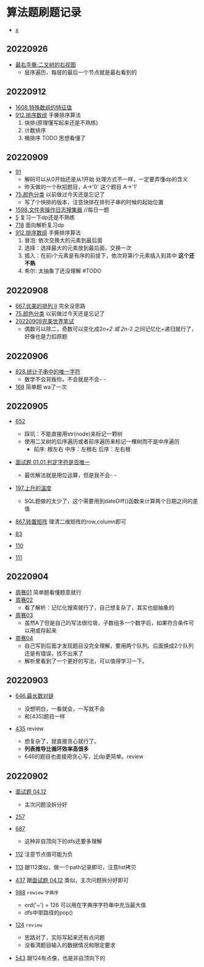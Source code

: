 # 算法题刷题记录

- [x](leetcode/editor/cn/x.py)
## 20220926
- [最右手撕:二叉树的右视图](interview/0926/1.py)
  - 层序遍历，每层的最后一个节点就是最右看到的
## 20220912

- [1608.特殊数组的特征值](leetcode/editor/cn/1608.py)
- [912.排序数组](leetcode/editor/cn/912.py) 手撕排序算法
    1. 快排(原理懂写起来还是不熟练)
    2. 计数排序
    3. 桶排序 TODO 思想看懂了
## 20220909

- [91](leetcode/editor/cn/91.py)
    - 解码可以从0开始还是从1开始 处理方式不一样，一定要弄懂dp的含义
    - 昨天做的一个秋招题目，A->'0' 这个题目 A->'1'
- [75.颜色分类](leetcode/editor/cn/75.py) 以前做过今天还是忘记了
    - 写了个快排的版本，注意快排在排列子串的时候的起始位置
- [1598.文件夹操作日志搜集器](leetcode/editor/cn/1598.py) //每日一题
- [5](leetcode/editor/cn/5.py) 复习一下dp还是不熟练
- [718](leetcode/editor/cn/718.py) 面向解析复习dp
- [912.排序数组](leetcode/editor/cn/912.py) 手撕排序算法
    1. 冒泡: 依次交换大的元素到最后面
    2. 选择：选择最大的元素放到最后面，交换一次
    3. 插入：在前i个元素是有序的前提下，依次将第i个元素插入到其中 **这个还不熟**
    4. 希尔: 太抽象了还没理解 #TODO

## 20220908

- [667.优美的排列 II](leetcode/editor/cn/667.py) 完全没思路
- [75.颜色分类](leetcode/editor/cn/75.py) 以前做过今天还是忘记了
- [20220908完美世界笔试](interview/20220908wjmwuijp/002.py)
    - 偶数可以除二，奇数可以变化成2*n+2 或 2*n-2 之间记忆化+递归就行了，好像也是力扣原题

## 20220906

- [828.统计子串中的唯一字符](leetcode/editor/cn/828.py)
    - 数学不会背叛你，不会就是不会- -
- [168](leetcode/editor/cn/168.py) 简单题 wa了一次

## 20220905

- [652](leetcode/editor/cn/652.py)
    - 踩坑：不能直接用str(node)来标记一颗树
    - 使用二叉树的后序遍历或者前序遍历来标记一棵树而不是中序遍历
        - 前序: 根左右 中序：左根右 后序：左右根
- [面试题 01.01.判定字符是否唯一](leetcode/editor/cn/面试题%2001.01.py)
    - 最优解法就是用位运算，但是我不会- -
- [197.上升的温度](leetcode/editor/cn/197.sql)
    - SQL题做的太少了，这个需要用到dateDiff()函数来计算两个日期之间的差值
- [867.转置矩阵](leetcode/editor/cn/867.py) 理清二维矩阵的row,column即可

- [83](leetcode/editor/cn/83.py)
- [110](leetcode/editor/cn/110.py)
- [111](leetcode/editor/cn/111.py)

## 20220904

- [周赛01](leetcode/competition/6167.py) 简单题看懂题意就行
- [周赛02](leetcode/competition/6168.py)
    - 看了解析：记忆化搜索就行了，自己想复杂了，其实也挺抽象的
- [周赛03](leetcode/competition/6169.py)
    - 虽然A了但是自己的写法很垃圾，子数组多一个数字后，如果符合条件可以用或存起来
- [周赛04](leetcode/competition/6170.py)
    - 自己写到后面才发现题目没完全理解，要用两个队列。后面换成2个队列还是有错误，找不出来了
    - 解析里看到了一个更好的写法，可以值得学习一下。

## 20220903

- [646.最长数对链](leetcode/editor/cn/646.py)

    - 没想明白，一看就会，一写就不会
    - 和[435]题目一样

- [435](leetcode/editor/cn/435.py) review

    - 想复杂了，就直接贪心就行了。
    - **列表推导比循环效率高很多**
    - 646的题目也直接用贪心写，比dp更简单。review

## 20220902

- [面试题 04.12](leetcode/editor/cn/面试题%2004.12.py)

    - 主次问题没拆分好

- [257](leetcode/editor/cn/257.py)

- [687](leetcode/editor/cn/687.py)

    - 这种非自顶向下的dfs还要多理解

- [112](leetcode/editor/cn/112.py)  注意节点值可能为负

- [113](leetcode/editor/cn/113.py)  跟112类似，做一个path记录即可，注意list拷贝

- [437](leetcode/editor/cn/437.py)  跟[面试题 04.12](leetcode/editor/cn/面试题%2004.12.py) 类似，主次问题拆分好即可

- [988](leetcode/editor/cn/988.py)  `rewiew` `字典序`

    - ord('~') = 126 可以用在字典序字符串中充当最大值
    - dfs中带路径的pop()

- [124](leetcode/editor/cn/124.py)  `review`

    - 思路对了，实际写起来还有点问题
    - 没看清题目输入的数据情况和限定要求

- [543](leetcode/editor/cn/543.py) 跟124有点像，也是非自顶向下的

